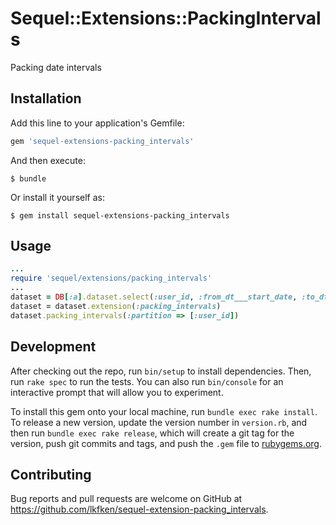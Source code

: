 # Sequel::Extensions::PackingIntervals

Packing date intervals

## Installation

Add this line to your application's Gemfile:

```ruby
gem 'sequel-extensions-packing_intervals'
```

And then execute:

    $ bundle

Or install it yourself as:

    $ gem install sequel-extensions-packing_intervals

## Usage
```ruby
...
require 'sequel/extensions/packing_intervals'
...
dataset = DB[:a].dataset.select(:user_id, :from_dt___start_date, :to_dt___end_date)  # dataset is expected to have [start_date] and [end_date]
dataset = dataset.extension(:packing_intervals)
dataset.packing_intervals(:partition => [:user_id])

```


## Development

After checking out the repo, run `bin/setup` to install dependencies. Then, run `rake spec` to run the tests. You can also run `bin/console` for an interactive prompt that will allow you to experiment.

To install this gem onto your local machine, run `bundle exec rake install`. To release a new version, update the version number in `version.rb`, and then run `bundle exec rake release`, which will create a git tag for the version, push git commits and tags, and push the `.gem` file to [rubygems.org](https://rubygems.org).

## Contributing

Bug reports and pull requests are welcome on GitHub at https://github.com/lkfken/sequel-extension-packing_intervals.
